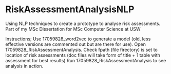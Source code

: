 # RiskAssessmentAnalysisNLP
Using NLP techniques to create a prototype to analyse risk assessments. 
Part of my MSc Dissertation for MSc Computer Science at USW

Instructions;
Use 17059828_word2vec to generate a model (old, less effective versions are commented out but are there for use).
Open 17059828_RiskAssessmentAnalysis. 
Check fpath (file firectory) is set to location of risk assessments (doc files will take form of title + 1 table with assessment for best results)
Run 17059828_RiskAssessmentAnalysis to see analysis in action. 
